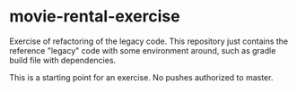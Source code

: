 # movie-rental-exercise
Exercise of refactoring of the legacy code.
This repository just contains the reference "legacy" code with some environment around, such as gradle build file with dependencies.

This is a starting point for an exercise. No pushes authorized to master.
